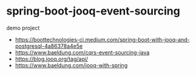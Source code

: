 # spring-boot-jooq-event-sourcing
demo project

- https://boottechnologies-ci.medium.com/spring-boot-with-jooq-and-postgresql-4a86378a4e5e
- https://www.baeldung.com/cqrs-event-sourcing-java
- https://blog.jooq.org/tag/api/
- https://www.baeldung.com/jooq-with-spring

